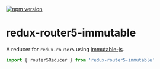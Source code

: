 [![npm version](https://badge.fury.io/js/redux-router5-immutable.svg)](https://badge.fury.io/js/redux-router5-immutable)

# redux-router5-immutable

A reducer for `redux-router5` using [immutable-js](https://github.com/facebook/immutable-js).

```js
import { router5Reducer } from 'redux-router5-immutable'
```
